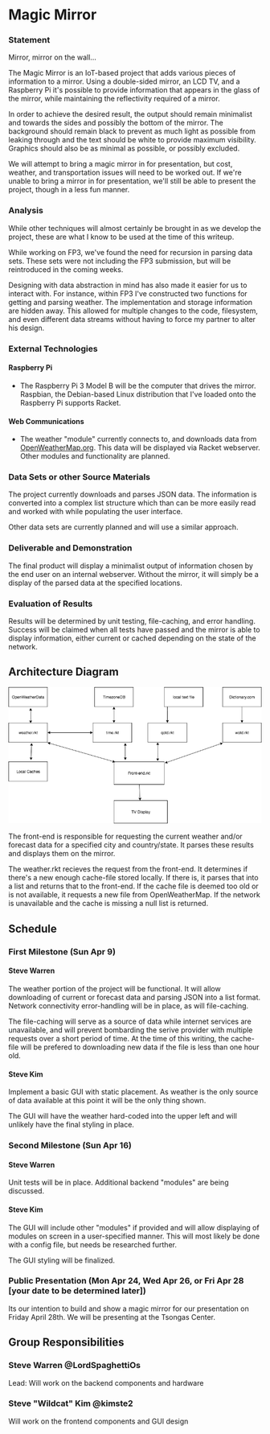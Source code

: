 # Magic Mirror

### Statement
Mirror, mirror on the wall...  

The Magic Mirror is an IoT-based project that adds various pieces of information to a mirror. Using a double-sided mirror, an LCD TV, and a Raspberry Pi it's possible to provide information that appears in the glass of the mirror, while maintaining the reflectivity required of a mirror.  

In order to achieve the desired result, the output should remain minimalist and towards the sides and possibly the bottom of the mirror. The background should remain black to prevent as much light as possible from leaking through and the text should be white to provide maximum visibility. Graphics should also be as minimal as possible, or possibly excluded.  

We will attempt to bring a magic mirror in for presentation, but cost, weather, and transportation issues will need to be worked out. If we're unable to bring a mirror in for presentation, we'll still be able to present the project, though in a less fun manner.

### Analysis
While other techniques will almost certainly be brought in as we develop the project, these are what I know to be used at the time of this writeup.  

While working on FP3, we've found the need for recursion in parsing data sets.  These sets were not including the FP3 submission, but will be reintroduced in the coming weeks.  

Designing with data abstraction in mind has also made it easier for us to interact with.  For instance, within FP3 I've constructed two functions for getting and parsing weather.  The implementation and storage information are hidden away.  This allowed for multiple changes to the code, filesystem, and even different data streams without having to force my partner to alter his design.

### External Technologies
#### Raspberry Pi
- The Raspberry Pi 3 Model B will be the computer that drives the mirror. Raspbian, the Debian-based Linux distribution that I've loaded onto the Raspberry Pi supports Racket.

#### Web Communications
- The weather "module" currently connects to, and downloads data from [OpenWeatherMap.org](http://openweathermap.org/).  This data will be displayed via Racket webserver.  Other modules and functionality are planned.

### Data Sets or other Source Materials
The project currently downloads and parses JSON data. The information is converted into a complex list structure which than can be more easily read and worked with while populating the user interface.  

Other data sets are currently planned and will use a similar approach.

### Deliverable and Demonstration
The final product will display a minimalist output of information chosen by the end user on an internal webserver.  Without the mirror, it will simply be a display of the parsed data at the specified locations.


### Evaluation of Results
Results will be determined by unit testing, file-caching, and error handling. Success will be claimed when all tests have passed and the mirror is able to display information, either current or cached depending on the state of the network.


## Architecture Diagram
![FP4 Diagram](https://github.com/oplS17projects/Magic_Mirror/blob/master/fp4-diagram-v2.png "FP4 Diagram")  

The front-end is responsible for requesting the current weather and/or forecast data for a specified city and country/state. It parses these results and displays them on the mirror.  

The weather.rkt recieves the request from the front-end.  It determines if there's a new enough cache-file stored locally.  If there is, it parses that into a list and returns that to the front-end.  If the cache file is deemed too old or is not available, it requests a new file from OpenWeatherMap. If the network is unavailable and the cache is missing a null list is returned.

## Schedule
### First Milestone (Sun Apr 9)
#### Steve Warren
The weather portion of the project will be functional. It will allow downloading of current or forecast data and parsing JSON into a list format. Network connectivity error-handling will be in place, as will file-caching.  

The file-caching will serve as a source of data while internet services are unavailable, and will prevent bombarding the serive provider with multiple requests over a short period of time. At the time of this writing, the cache-file will be prefered to downloading new data if the file is less than one hour old.

#### Steve Kim
Implement a basic GUI with static placement. As weather is the only source of data available at this point it will be the only thing shown.  

The GUI will have the weather hard-coded into the upper left and will unlikely have the final styling in place.

### Second Milestone (Sun Apr 16)
#### Steve Warren
Unit tests will be in place. Additional backend "modules" are being discussed.

#### Steve Kim
The GUI will include other "modules" if provided and will allow displaying of modules on screen in a user-specified manner. This will most likely be done with a config file, but needs be researched further.  

The GUI styling will be finalized.

### Public Presentation (Mon Apr 24, Wed Apr 26, or Fri Apr 28 [your date to be determined later])
Its our intention to build and show a magic mirror for our presentation on Friday April 28th.  We will be presenting at the Tsongas Center.  

## Group Responsibilities
### Steve Warren @LordSpaghettiOs
Lead: Will work on the backend components and hardware

### Steve "Wildcat" Kim @kimste2
Will work on the frontend components and GUI design
